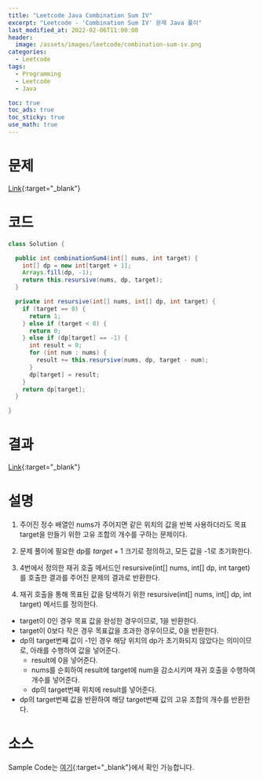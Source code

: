 ```yaml
---
title: "Leetcode Java Combination Sum IV"
excerpt: "Leetcode - 'Combination Sum IV' 문제 Java 풀이"
last_modified_at: 2022-02-06T11:00:00
header:
  image: /assets/images/leetcode/combination-sum-iv.png
categories:
  - Leetcode
tags:
  - Programming
  - Leetcode
  - Java

toc: true
toc_ads: true
toc_sticky: true
use_math: true
---
```

# 문제
[Link](https://leetcode.com/problems/combination-sum-iv/){:target="_blank"}

# 코드
```java
class Solution {

  public int combinationSum4(int[] nums, int target) {
    int[] dp = new int[target + 1];
    Arrays.fill(dp, -1);
    return this.resursive(nums, dp, target);
  }

  private int resursive(int[] nums, int[] dp, int target) {
    if (target == 0) {
      return 1;
    } else if (target < 0) {
      return 0;
    } else if (dp[target] == -1) {
      int result = 0;
      for (int num : nums) {
        result += this.resursive(nums, dp, target - num);
      }
      dp[target] = result;
    }
    return dp[target];
  }

}
```

# 결과
[Link](https://leetcode.com/submissions/detail/635345142/){:target="_blank"}

# 설명
1. 주어진 정수 배열인 nums가 주어지면 같은 위치의 값을 반복 사용하더라도 목표 target을 만들기 위한 고유 조합의 개수를 구하는 문제이다.

2. 문제 풀이에 필요한 dp를 $target + 1$ 크기로 정의하고, 모든 값을 -1로 초기화한다.

3. 4번에서 정의한 재귀 호출 메서드인 resursive(int[] nums, int[] dp, int target)를 호출한 결과를 주어진 문제의 결과로 반환한다.

4. 재귀 호출을 통해 목표된 값을 탐색하기 위한 resursive(int[] nums, int[] dp, int target) 메서드를 정의한다.
- target이 0인 경우 목표 값을 완성한 경우이므로, 1을 반환한다.
- target이 0보다 작은 경우 목표값을 초과한 경우이므로, 0을 반환한다.
- dp의 target번째 값이 -1인 경우 해당 위치의 dp가 초기화되지 않았다는 의미이므로, 아래를 수행하여 값을 넣어준다.
  - result에 0을 넣어준다.
  - nums를 순회하여 result에 target에 num을 감소시키며 재귀 호출을 수행하여 개수를 넣어준다.
  - dp의 target번째 위치에 result를 넣어준다.
- dp의 target번째 값을 반환하여 해당 target번째 값의 고유 조합의 개수를 반환한다.

# 소스
Sample Code는 [여기](https://github.com/GracefulSoul/leetcode/blob/master/src/main/java/gracefulsoul/problems/CombinationSumIV.java){:target="_blank"}에서 확인 가능합니다.